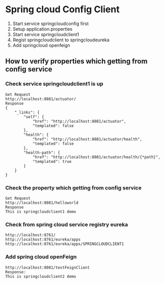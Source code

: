 # Spring cloud Config Client
1. Start service springcloudconfig first
2. Setup application.properties
3. Start service springcloudclient1
4. Regist springcloudclient to springcloudeureka
5. Add springcloud openfeign

## How to verify properties which getting from config service
### Check service springcloudclient1 is up
```
Get Request
http://localhost:8081/actuator/
Response
{
    "_links": {
        "self": {
            "href": "http://localhost:8081/actuator",
            "templated": false
        },
        "health": {
            "href": "http://localhost:8081/actuator/health",
            "templated": false
        },
        "health-path": {
            "href": "http://localhost:8081/actuator/health/{*path}",
            "templated": true
        }
    }
}
```
### Check the property which getting from config service
```
Get Request
http://localhost:8081/helloworld
Response
This is springcloudclient1 demo
```
### Check from spring cloud service registry eureka
```
http://localhost:8761/
http://localhost:8761/eureka/apps
http://localhost:8761/eureka/apps/SPRINGCLOUDCLIENT1
```
### Add spring cloud openFeign
```
http://localhost:8081/testFeignClient
Response:
This is springcloudclient2 demo
```


